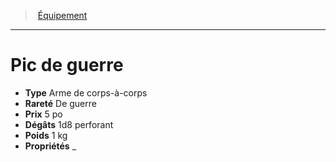 ﻿---
!Equipment
Type: Arme de corps-à-corps
Price: 5 po
Weight: 1 kg
Rarity: De guerre
Damages: 1d8 perforant
Properties: _
Id: equipment_hd.md#pic-de-guerre
ParentLink: equipment_hd.md#Équipement
Name: Pic de guerre
ParentName: Équipement
NameLevel: 1
Attributes: {}
---
> [Équipement](hd_equipment.md)

---

# Pic de guerre

- **Type** Arme de corps-à-corps
- **Rareté** De guerre
- **Prix** 5 po
- **Dégâts** 1d8 perforant
- **Poids** 1 kg
- **Propriétés** _


